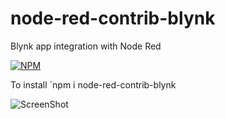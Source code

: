 # node-red-contrib-blynk
Blynk app integration with Node Red

[![NPM](https://nodei.co/npm/node-red-contrib-blynk.png)](https://npmjs.org/package/node-red-contrib-blynk)

To install
`npm i node-red-contrib-blynk

![ScreenShot](http://i.imgur.com/t7yo9Qj.png)